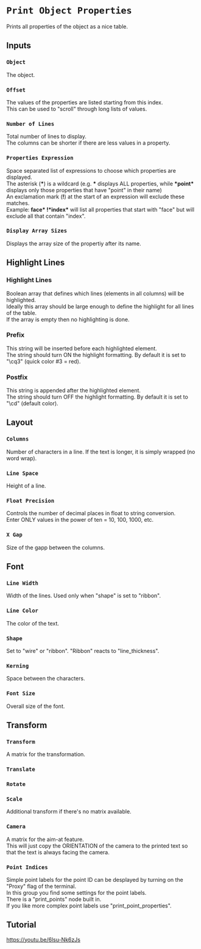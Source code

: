# `Print Object Properties`
Prints all properties of the object as a nice table.<br>


## Inputs

### `Object`
The object.

### `Offset`
The values of the properties are listed starting from this index.<br>
This can be used to "scroll" through long lists of values.

### `Number of Lines`
Total number of lines to display.<br>
The columns can be shorter if there are less values in a property.

### `Properties Expression`
Space separated list of expressions to choose which properties are displayed.<br>
The asterisk (**\***) is a wildcard (e.g. **\*** displays ALL properties, while **\*point\*** displays only those properties that have "point" in their name)<br>
An exclamation mark (**!**) at the start of an expression will exclude these matches.<br>
Example: **face\* !\*index\*** will list all properties that start with "face" but will exclude all that contain "index".

### `Display Array Sizes`
Displays the array size of the propertiy after its name.

## Highlight Lines

### Highlight Lines
Boolean array that defines which lines (elements in all columns) will be highlighted.<br>
Ideally this array should be large enough to define the highlight for all lines of the table.<br>
If the array is empty then no highlighting is done.

### Prefix
This string will be inserted before each highlighted element.<br>
The string should turn ON the highlight formatting. By default it is set to "\cq3" (quick color #3 = red).

### Postfix
This string is appended after the highlighted element.<br>
The string should turn OFF the highlight formatting. By default it is set to "\cd" (default color).

## Layout

### `Columns`
Number of characters in a line. If the text is longer, it is simply wrapped (no word wrap).

### `Line Space`
Height of a line.

### `Float Precision`
Controls the number of decimal places in float to string conversion.<br>
Enter ONLY values in the power of ten = 10, 100, 1000, etc.

### `X Gap`
Size of the gapp between the columns.

## Font

### `Line Width`
Width of the lines.
Used only when "shape" is set to "ribbon".

### `Line Color`
The color of the text.

### `Shape`
Set to "wire" or "ribbon".
"Ribbon" reacts to "line_thickness".

### `Kerning`
Space between the characters.

### `Font Size`
Overall size of the font.

## Transform

### `Transform`
A matrix for the transformation.

### `Translate`
### `Rotate`
### `Scale`
Additional transform if there's no matrix available.
<br>

### `Camera`
A matrix for the aim-at feature.<br>
This will just copy the ORIENTATION of the camera to the printed text so that the text is always facing the camera.
<br>
### `Point Indices`
Simple point labels for the point ID can be desplayed by turning on the "Proxy" flag of the terminal.<br>
In this group you find some settings for the point labels.<br>
There is a "print_points" node built in.<br>
If you like more complex point labels use "print_point_properties".


## Tutorial

https://youtu.be/6lsu-Nk6zJs
<br><br>

